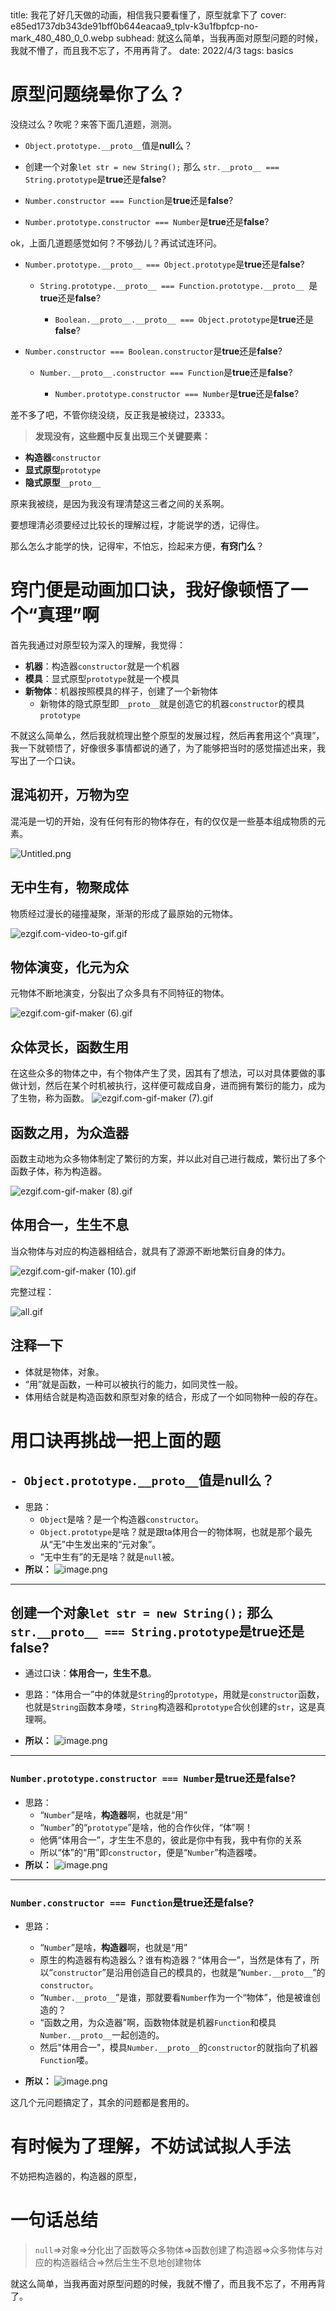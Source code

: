 <describe>
  title: 我花了好几天做的动画，相信我只要看懂了，原型就拿下了
  cover: e85ed1737db343de91bff0b644eacaa9_tplv-k3u1fbpfcp-no-mark_480_480_0_0.webp
  subhead: 就这么简单，当我再面对原型问题的时候，我就不懵了，而且我不忘了，不用再背了。
  date: 2022/4/3
  tags: basics
</describe>


# 原型问题绕晕你了么？
没绕过么？吹呢？来答下面几道题，测测。

- `Object.prototype.__proto__`值是**null**么？

- 创建一个对象`let str = new String();` 那么 `str.__proto__ === String.prototype`是**true**还是**false**?

- `Number.constructor === Function`是**true**还是**false**?

- `Number.prototype.constructor === Number`是**true**还是**false**?

ok，上面几道题感觉如何？不够劲儿？再试试连环问。

- `Number.prototype.__proto__ === Object.prototype`是**true**还是**false**?
   
   - `String.prototype.__proto__ === Function.prototype.__proto__ `是**true**还是**false**?
        
        - `Boolean.__proto__.__proto__ === Object.prototype`是**true**还是**false**?

- `Number.constructor === Boolean.constructor`是**true**还是**false**?
   
  - `Number.__proto__.constructor === Function`是**true**还是**false**?
        
       - `Number.prototype.constructor === Number`是**true**还是**false**?
       
差不多了吧，不管你绕没绕，反正我是被绕过，23333。

> **发现没有，这些题中反复出现三个关键要素：**

- **构造器**`constructor`
- **显式原型**`prototype`
- **隐式原型**`__proto__`



原来我被绕，是因为我没有理清楚这三者之间的关系啊。

要想理清必须要经过比较长的理解过程，才能说学的透，记得住。

那么怎么才能学的快，记得牢，不怕忘，捡起来方便，**有窍门么**？


# 窍门便是动画加口诀，我好像顿悟了一个“真理”啊

首先我通过对原型较为深入的理解，我觉得：
- **机器**：构造器`constructor`就是一个机器
- **模具**：显式原型`prototype`就是一个模具
- **新物体**：机器按照模具的样子，创建了一个新物体
    - 新物体的隐式原型即`__proto__`就是创造它的机器`constructor`的模具`prototype`
    
不就这么简单么，然后我就梳理出整个原型的发展过程，然后再套用这个“真理”，我一下就顿悟了，好像很多事情都说的通了，为了能够把当时的感觉描述出来，我写出了一个口诀。

## 混沌初开，万物为空

混沌是一切的开始，没有任何有形的物体存在，有的仅仅是一些基本组成物质的元素。

![Untitled.png](https://p9-juejin.byteimg.com/tos-cn-i-k3u1fbpfcp/b63b891bdaf14c128dc9881109175893~tplv-k3u1fbpfcp-watermark.image?)

## 无中生有，物聚成体

物质经过漫长的碰撞凝聚，渐渐的形成了最原始的元物体。

![ezgif.com-video-to-gif.gif](https://p3-juejin.byteimg.com/tos-cn-i-k3u1fbpfcp/a6b805fe8c664c228caecdaf84d30b4c~tplv-k3u1fbpfcp-watermark.image?)


## 物体演变，化元为众

元物体不断地演变，分裂出了众多具有不同特征的物体。

![ezgif.com-gif-maker (6).gif](https://p1-juejin.byteimg.com/tos-cn-i-k3u1fbpfcp/47f061b07de9440b9e89096371935b5c~tplv-k3u1fbpfcp-watermark.image?)

## 众体灵长，函数生用

在这些众多的物体之中，有个物体产生了灵，因其有了想法，可以对具体要做的事做计划，然后在某个时机被执行，这样便可裁成自身，进而拥有繁衍的能力，成为了生物，称为函数。
![ezgif.com-gif-maker (7).gif](https://p1-juejin.byteimg.com/tos-cn-i-k3u1fbpfcp/a7419358d2284908bc2c505349a3cbaf~tplv-k3u1fbpfcp-watermark.image?)

## 函数之用，为众造器

函数主动地为众多物体制定了繁衍的方案，并以此对自己进行裁成，繁衍出了多个函数子体，称为构造器。

![ezgif.com-gif-maker (8).gif](https://p3-juejin.byteimg.com/tos-cn-i-k3u1fbpfcp/d47bf008a2d941f49d9e443d4a2044e4~tplv-k3u1fbpfcp-watermark.image?)


## 体用合一，生生不息

当众物体与对应的构造器相结合，就具有了源源不断地繁衍自身的体力。

![ezgif.com-gif-maker (10).gif](https://p9-juejin.byteimg.com/tos-cn-i-k3u1fbpfcp/e45aa935fb5d44509abc1f8ea1fd9c48~tplv-k3u1fbpfcp-watermark.image?)

完整过程：

![all.gif](https://p1-juejin.byteimg.com/tos-cn-i-k3u1fbpfcp/9392ba43960a4341a546860d85960bee~tplv-k3u1fbpfcp-watermark.image?)

## 注释一下

- 体就是物体，对象。
- “用”就是函数，一种可以被执行的能力，如同灵性一般。
- 体用结合就是构造函数和原型对象的结合，形成了一个如同物种一般的存在。


# 用口诀再挑战一把上面的题

## `- Object.prototype.__proto__`值是**null**么？
- 思路：
    - `Object`是啥？是一个构造器`constructor`。
    - `Object.prototype`是啥？就是跟ta体用合一的物体啊，也就是那个最先从“无”中生发出来的“元对象”。
    - “无中生有”的无是啥？就是`null`被。
- **所以：**
    ![image.png](https://p3-juejin.byteimg.com/tos-cn-i-k3u1fbpfcp/042652102a3f4ea28254b11f12071ef8~tplv-k3u1fbpfcp-watermark.image?)

---

## 创建一个对象`let str = new String();` 那么 `str.__proto__ === String.prototype`是**true**还是**false**?
- 通过口诀：**体用合一，生生不息**。

- 思路：“体用合一”中的体就是`String`的`prototype`，用就是`constructor`函数，也就是`String`函数本身喽，`String`构造器和`prototype`合伙创建的`str`，这是真理啊。
- **所以：**
    ![image.png](https://p1-juejin.byteimg.com/tos-cn-i-k3u1fbpfcp/12c02f1d6bc04418ac7f1ce82fcc41a0~tplv-k3u1fbpfcp-watermark.image?)
    
--- 
### `Number.prototype.constructor === Number`是**true**还是**false**?

- 思路：
    - “`Number`”是啥，**构造器**啊，也就是“用”
    - “`Number`”的“`prototype`”是啥，他的合作伙伴，“体”啊！
    - 他俩“体用合一”，才生生不息的，彼此是你中有我，我中有你的关系
    - 所以“体”的“用”即`constructor`，便是“`Number`”构造器喽。
- **所以：**
    ![image.png](https://p9-juejin.byteimg.com/tos-cn-i-k3u1fbpfcp/e6a7b90415c3428f8f94f146864cfdd0~tplv-k3u1fbpfcp-watermark.image?)

---

### `Number.constructor === Function`是**true**还是**false**?

- 思路：
    - “`Number`”是啥，**构造器**啊，也就是“用”
    - 原生的构造器有构造器么？谁有构造器？“体用合一”，当然是体有了，所以“`constructor`”是沿用创造自己的模具的，也就是“`Number.__proto__`”的`constructor`。
    - “`Number.__proto__`”是谁，那就要看`Number`作为一个“物体”，他是被谁创造的？
    - “函数之用，为众造器”啊，函数物体就是机器`Function`和模具`Number.__proto__`一起创造的。
    - 然后"体用合一"，模具`Number.__proto__`的`constructor`的就指向了机器`Function`喽。
   
- **所以：**
  ![image.png](https://p9-juejin.byteimg.com/tos-cn-i-k3u1fbpfcp/ac2d0e50693648fb8fb025ee4767f8a0~tplv-k3u1fbpfcp-watermark.image?)
  
这几个元问题搞定了，其余的问题都是套用的。

# 有时候为了理解，不妨试试拟人手法
不妨把构造器的，构造器的原型，

# 一句话总结

> `null`⇒对象⇒分化出了函数等众多物体⇒函数创建了构造器⇒众多物体与对应的构造器结合⇒然后生生不息地创建物体

就这么简单，当我再面对原型问题的时候，我就不懵了，而且我不忘了，不用再背了。

  
  
  
  
  
  
  
  
  
  